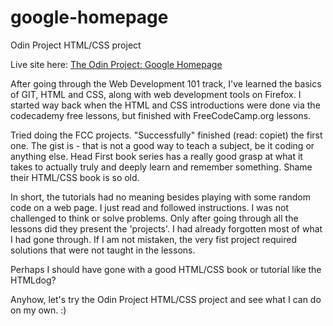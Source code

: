 # google-homepage
Odin Project HTML/CSS project

Live site here: [The Odin Project: Google Homepage](https://ikass.github.io/google-homepage/)

After going through the Web Development 101 track, I've learned the basics of GIT, HTML and CSS, along with web development tools on Firefox. I started way back when the HTML and CSS introductions were done via the codecademy free lessons, but finished with FreeCodeCamp.org lessons.

Tried doing the FCC projects. "Successfully" finished (read: copiet) the first one. The gist is - that is not a good way to teach a subject, be it coding or anything else. Head First book series has a really good grasp at what it takes to actually truly and deeply learn and remember something. Shame their HTML/CSS book is so old.

In short, the tutorials had no meaning besides playing with some random code on a web page. I just read and followed instructions. I was not challenged to think or solve problems. Only after going through all the lessons did they present the 'projects'. I had already forgotten most of what I had gone through. If I am not mistaken, the very fist project required solutions that were not taught in the lessons.

Perhaps I should have gone with a good HTML/CSS book or tutorial like the HTMLdog?

Anyhow, let's try the Odin Project HTML/CSS project and see what I can do on my own. :)
